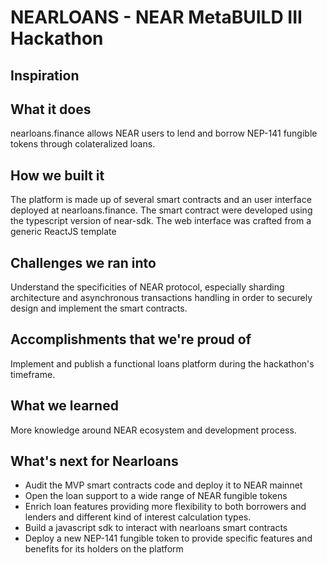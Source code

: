 # NEARLOANS - NEAR MetaBUILD III Hackathon

## Inspiration

## What it does
nearloans.finance allows NEAR users to lend and borrow NEP-141 fungible tokens through colateralized loans.

## How we built it
The platform is made up of several smart contracts and an user interface deployed at nearloans.finance.
The smart contract were developed using the typescript version of near-sdk.
The web interface was crafted from a generic ReactJS template

## Challenges we ran into
Understand the specificities of NEAR protocol, especially sharding architecture and asynchronous transactions handling in order to securely design and implement the smart contracts.  

## Accomplishments that we're proud of
Implement and publish a functional loans platform during the hackathon's timeframe.

## What we learned
More knowledge around NEAR ecosystem and development process.

## What's next for Nearloans
- Audit the MVP smart contracts code and deploy it to NEAR mainnet
- Open the loan support to a wide range of NEAR fungible tokens
- Enrich loan features providing more flexibility to both borrowers and lenders and different kind of interest calculation types.
- Build a javascript sdk to interact with nearloans smart contracts
- Deploy a new NEP-141 fungible token to provide specific features and benefits for its holders on the platform
